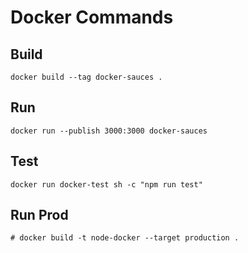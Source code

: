 # Docker Commands

## Build

`docker build --tag docker-sauces .`

## Run

`docker run --publish 3000:3000 docker-sauces
`

## Test

`docker run docker-test sh -c "npm run test"`

## Run Prod

`# docker build -t node-docker --target production .`